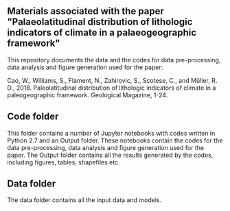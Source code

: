 ## Materials associated with the paper "Palaeolatitudinal distribution of lithologic indicators of climate in a palaeogeographic framework"

This repository documents the data and the codes for data pre-processing, data analysis and figure generation used for the paper:

Cao, W., Williams, S., Flament, N., Zahirovic, S., Scotese, C., and Müller, R. D., 2018. Paleolatitudinal distribution of lithologic indicators of climate in a paleogeographic framework. Geological Magazine, 1-24.

## Code folder

This folder contains a number of Jupyter notebooks with codes written in Python 2.7 and an Output folder. These notebooks contain the codes for the data pre-processing, data analysis and figure generation used for the paper. The Output folder contains all the results generated by the codes, including figures, tables, shapefiles etc. 

## Data folder

The data folder contains all the input data and models.

